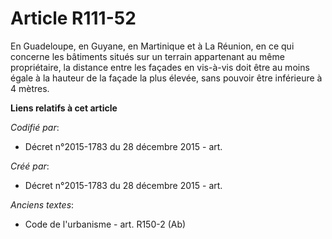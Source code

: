 # Article R111-52

En Guadeloupe, en Guyane, en Martinique et à La Réunion, en ce qui concerne les bâtiments situés sur un terrain appartenant
au même propriétaire, la distance entre les façades en vis-à-vis doit être au moins égale à la hauteur de la façade la plus
élevée, sans pouvoir être inférieure à 4 mètres.

**Liens relatifs à cet article**

_Codifié par_:

  - Décret n°2015-1783 du 28 décembre 2015 - art.

_Créé par_:

  - Décret n°2015-1783 du 28 décembre 2015 - art.

_Anciens textes_:

  - Code de l'urbanisme - art. R150-2 (Ab)
